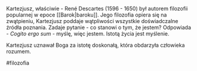 Kartezjusz, właściwie - René Descartes (1596 - 1650) był autorem filozofii popularnej w epoce [[Barok|baroku]].
Jego filozofia opiera się na zwątpieniu, Kartezjusz poddaje wątpliwości wszystkie doświadczalne źródła poznania. Zadaje pytanie - co stanowi o tym, że jestem? Odpowiada - *Cogito ergo sum* - myślę, więc jestem. Istotą życia jest myślenie.

Kartezjusz uznawał Boga za istotę doskonałą, która obdarzyła człowieka rozumem.

#filozofia